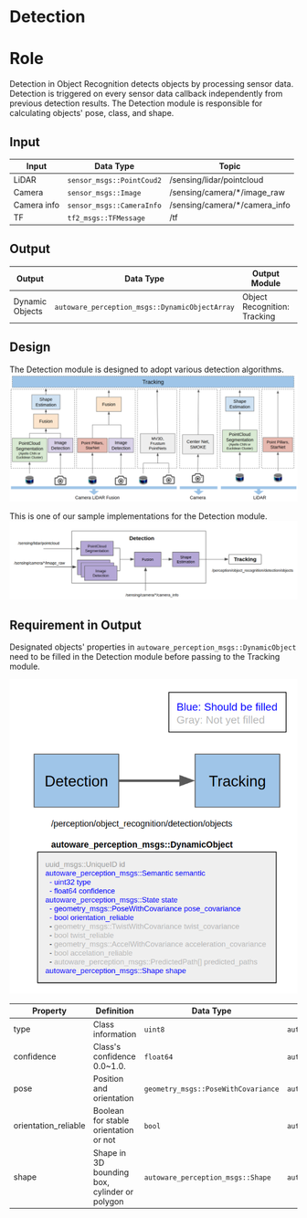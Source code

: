 Detection
=====
# Role
Detection in Object Recognition detects objects by processing sensor data. Detection is triggered on every sensor data callback independently from previous detection results. The Detection module is responsible for calculating objects' pose, class, and shape.

## Input

| Input       | Data Type| Topic |
|-------------|----------------------------------|-|
| LiDAR       | `sensor_msgs::PointCoud2`        |/sensing/lidar/pointcloud|
| Camera      | `sensor_msgs::Image`             |/sensing/camera/*/image_raw|
| Camera info       | `sensor_msgs::CameraInfo`  |/sensing/camera/*/camera_info|
|TF  | `tf2_msgs::TFMessage`           |/tf|

## Output

| Output       | Data Type| Output Module | TF Frame| Topic|
|----|-|-|-|-|
|Dynamic Objects|`autoware_perception_msgs::DynamicObjectArray`|Object Recognition: Tracking|`base_link`|/perception/object_recognition/detection/objects|

## Design
The Detection module is designed to adopt various detection algorithms.
![msg](/img/ObjectDetectionDesign.png)

This is one of our sample implementations for the Detection module.
![msg](/img/ObjectDetectionDesign2.png)


## Requirement in Output

Designated objects' properties in `autoware_perception_msgs::DynamicObject` need to be filled in the Detection module before passing to the Tracking module.

![msg](/img/ObjectDetectionRequirement.png)



| Property  | Definition |Data Type                                 | Parent Data Type|
|-------------|--|-------------------------------------------|----|
| type       | Class information|`uint8`                 |`autoware_perception_msgs::Semantic`|
| confidence  |Class's confidence 0.0~1.0.| `float64`              |`autoware_perception_msgs::Semantic`|
| pose        |Position and orientation |`geometry_msgs::PoseWithCovariance` |`autoware_perception_msgs::State`|
| orientation_reliable |Boolean for stable orientation or not| `bool`           |`autoware_perception_msgs::State`|
| shape |Shape in 3D bounding box, cylinder or polygon|`autoware_perception_msgs::Shape`           |`autoware_perception_msgs::DynamicObject`|
